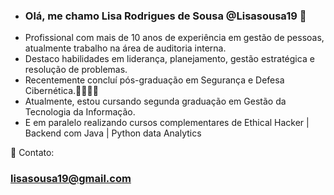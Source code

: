 - ### Olá, me chamo Lisa Rodrigues de Sousa @Lisasousa19 👋

* Profissional com mais de 10 anos de experiência em gestão de pessoas, atualmente trabalho na área de auditoria interna.
* Destaco habilidades em liderança, planejamento, gestão estratégica e resolução de problemas.
* Recentemente concluí pós-graduação em Segurança e Defesa Cibernética.👩🏻‍🎓😊
* Atualmente, estou cursando segunda graduação em Gestão da Tecnologia da Informação.
* E em paralelo realizando cursos complementares de Ethical Hacker | Backend com Java | Python data Analytics

📧 Contato:
### lisasousa19@gmail.com
